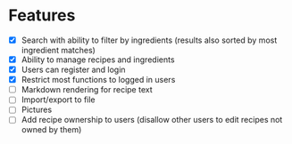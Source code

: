 # Features
- [x] Search with ability to filter by ingredients (results also sorted by most ingredient matches)
- [x] Ability to manage recipes and ingredients
- [x] Users can register and login
- [x] Restrict most functions to logged in users
- [ ] Markdown rendering for recipe text
- [ ] Import/export to file
- [ ] Pictures
- [ ] Add recipe ownership to users (disallow other users to edit recipes not owned by them)
